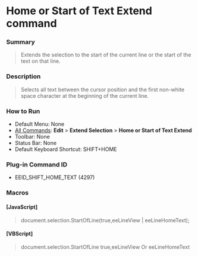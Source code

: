 # Home or Start of Text Extend command

### Summary

> Extends the selection to the start of the current line or the start of the
> text on that line.

### Description

> Selects all text between the cursor position and the first non-white space
> character at the beginning of the current line.

### How to Run

- Default Menu: None
- [All Commands](../tools/all_commands): **Edit** \> **Extend Selection**
\> **Home or Start of Text Extend**
- Toolbar: None
- Status Bar: None
- Default Keyboard Shortcut: SHIFT+HOME

### Plug-in Command ID

- EEID\_SHIFT\_HOME\_TEXT (4297)

### Macros

#### \[JavaScript\]

> document.selection.StartOfLine(true,eeLineView \| eeLineHomeText);

#### \[VBScript\]

> document.selection.StartOfLine true,eeLineView Or eeLineHomeText
